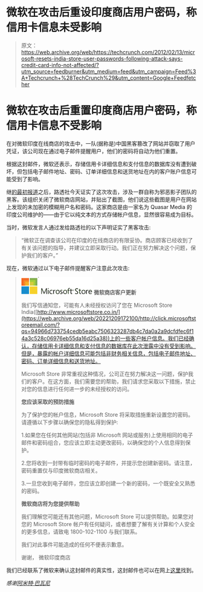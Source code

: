 # 微软在攻击后重设印度商店用户密码，称信用卡信息未受影响

> 原文：<https://web.archive.org/web/https://techcrunch.com/2012/02/13/microsoft-resets-india-store-user-passwords-following-attack-says-credit-card-info-not-affected/?utm_source=feedburner&utm_medium=feed&utm_campaign=Feed%3A+Techcrunch+%28TechCrunch%29&utm_content=Google+Feedfetcher>

# 微软在攻击后重置印度商店用户密码，称信用卡信息不受影响

在对微软印度在线商店的攻击中，一队(据称是)中国黑客篡改了网站并窃取了用户凭证，该公司现在通过电子邮件提醒用户，他们的密码将自动为他们重置。

根据这封邮件，微软还表示，存储信用卡详细信息和支付信息的数据库没有遭到破坏，但包括电子邮件地址、密码、订单详细信息和送货地址在内的客户账户信息可能受到了影响。

继[的最初报道](https://web.archive.org/web/20221209172100/http://www.wpsauce.com/2012/02/breaking-microsoft-store-india-hacked.html)之后，路透社今天证实了这次攻击，涉及一群自称为邪恶影子团队的黑客。该组织关闭了微软商店网站，并贴出了截图，他们说这些截图是用户在网站上发现的未加密的模糊用户名和密码。这家商店是由一家名为 Quasar Media 的印度公司维护的——由于它以纯文本的方式存储帐户信息，显然很容易成为目标。

当时，微软发言人通过发给路透社的以下声明证实了黑客攻击:

> “微软正在调查该公司在印度的在线商店的有限妥协。商店顾客已经收到了有关该问题的指导，并建议立即采取行动。我们正在努力解决这个问题，保护我们的客户。”

现在，微软通过以下电子邮件提醒客户注意此次攻击:

> ![Microsoft Store](img/1a615368a8b762ef0a9ea9db248246b5.png)
> **微软商店客户更新**
> 
> 我们写信通知您，可能有人未经授权访问了您在 Microsoft Store India([http://www.microsoftstore.co.in/](https://web.archive.org/web/20221209172100/http://click.microsoftstoreemail.com/?qs=94966d733754cedb5eabc7506323287db4c7da0a2a9dcfdfec6f14a3c528c06976eb55da16d25a38))上的一些客户帐户信息。我们已经确认，存储信用卡详细信息和支付信息的数据库在此次泄露中没有受到影响。但是，暴露的帐户详细信息可能包括非财务相关信息，包括电子邮件地址、密码、订单详细信息和送货地址。
> 
> Microsoft Store 非常重视这种情况，公司正在努力解决这一问题，保护我们的客户。在这方面，我们需要您的帮助，我们请求您采取以下措施，禁止对您的信息进行任何进一步的未经授权的访问。
> 
> **您应该采取的预防措施**
> 
> 为了保护您的帐户信息，Microsoft Store 将采取措施重新设置您的密码。请遵循以下步骤以确保您的隐私得到保护:
> 
> 1.如果您在任何其他网站(包括非 Microsoft 网站或服务)上使用相同的电子邮件和密码组合，您应该立即主动更改密码，以确保您的个人信息得到保护。
> 
> 2.您将收到一封带有临时密码的电子邮件，并提示您创建新密码。请注意，密码重置仅与印度微软商店相关。
> 
> 3.一旦您收到电子邮件，您应该立即创建一个新的密码，一个既安全又熟悉的密码。
> 
> **微软商店将为您提供帮助**
> 
> 我们理解您可能还有其他问题，Microsoft Store 可以提供帮助。如果您对您的 Microsoft Store 帐户有任何疑问，或者想要了解有关计算和个人安全的更多信息，请致电 1800-102-1100 与我们联系。
> 
> 我们对此事件可能造成的任何不便表示歉意。
> 
> 谢谢，
> 微软印度商店

我们已经联系了微软来确认这封邮件的真实性，这封邮件也可以在网上[这里](https://web.archive.org/web/20221209172100/http://view.microsoftstoreemail.com/?j=fe5617717463037b7c13&m=fef81377706004&ls=fdf31172746d007b7d177376&l=feba1c787d64037b&s=fdef15717361007a7c117776&jb=ffcb10&ju=fe251777746605787d1279&r=0)找到。

*感谢[阿米特·巴瓦尼](https://web.archive.org/web/20221209172100/http://www.amitbhawani.com/blog/)*
